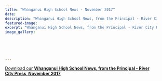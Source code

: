 ```yaml
---
title: "Whanganui High School News - November 2017"
date: 
description: "Whanganui High School News, from the Principal - River City Press, November 2017..."
featured-image: 
excerpt: "Whanganui High School News, from the Principal - River City Press, November 2017."
image_gallery:
    
    
    
    
    
---
```


<p><a href="http://c1940652.r52.cf0.rackcdn.com/5a2067fab8d39a25b6000c2c/Rivercity-Press-Newsletter---November-2017.pdf">Download our <strong>Whanganui High School News, from the Principal - River City Press, November 2017</strong></a></p>

